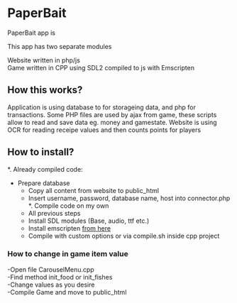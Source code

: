 # PaperBait

PaperBait app is <br/>

This app has two separate modules<br/>

Website written in php/js<br/>
Game written in CPP using SDL2 compiled to js with Emscripten<br/>

## How this works?

Application is using database to for storageing data, and php for transactions.
Some PHP files are used by ajax from game, these scripts allow to read and save data eg. money and gamestate.
Website is using OCR for reading receipe values and then counts points for players

## How to install?

*. Already compiled code:<br/>
- Prepare database<br/>
     - Copy all content from website to public_html<br/>
     - Insert username, password, database name, host into connector.php<br/>
*. Compile code on my own<br/>
     - All previous steps<br/>
     - Install SDL modules (Base, audio, ttf etc.)<br/>
     - Install emscripten [from here](https://emscripten.org)<br/>
     - Compile with custom options or via compile.sh inside cpp project<br/>
    

### How to change in game item value
-Open file CarouselMenu.cpp<br/>
-Find method init_food or init_fishes<br/>
-Change values as you desire<br/>
-Compile Game and move to public_html<br/>
